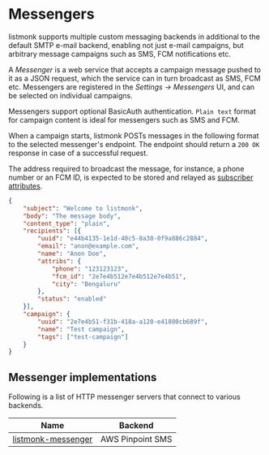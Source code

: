 # Messengers

listmonk supports multiple custom messaging backends in additional to the default SMTP e-mail backend, enabling not just e-mail campaigns, but arbitrary message campaigns such as SMS, FCM notifications etc.

A *Messenger* is a web service that accepts a campaign message pushed to it as a JSON request, which the service can in turn broadcast as SMS, FCM etc. Messengers are registered in the *Settings -> Messengers* UI, and can be selected on individual campaigns.

Messengers support optional BasicAuth authentication. `Plain text` format for campaign content is ideal for messengers such as SMS and FCM.

When a campaign starts, listmonk POSTs messages in the following format to the selected messenger's endpoint. The endpoint should return a `200 OK` response in case of a successful request.

The address required to broadcast the message, for instance, a phone number or an FCM ID, is expected to be stored and relayed as [subscriber attributes](concepts.md/#attributes). 

```json
{
	"subject": "Welcome to listmonk",
	"body": "The message body",
	"content_type": "plain",
	"recipients": [{
		"uuid": "e44b4135-1e1d-40c5-8a30-0f9a886c2884",
		"email": "anon@example.com",
		"name": "Anon Doe",
		"attribs": {
			"phone": "123123123",
			"fcm_id": "2e7e4b512e7e4b512e7e4b51",
			"city": "Bengaluru"
		},
		"status": "enabled"
	}],
	"campaign": {
		"uuid": "2e7e4b51-f31b-418a-a120-e41800cb689f",
		"name": "Test campaign",
		"tags": ["test-campaign"]
	}
}
```

## Messenger implementations

Following is a list of HTTP messenger servers that connect to various backends.

| Name                                                                   | Backend      |
|------------------------------------------------------------------------|------------------|
| [listmonk-messenger](https://github.com/joeirimpan/listmonk-messenger) | AWS Pinpoint SMS |
